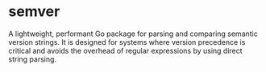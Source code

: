 # semver
A lightweight, performant Go package for parsing and comparing semantic version strings. It is designed for systems where version precedence is critical and avoids the overhead of regular expressions by using direct string parsing.

